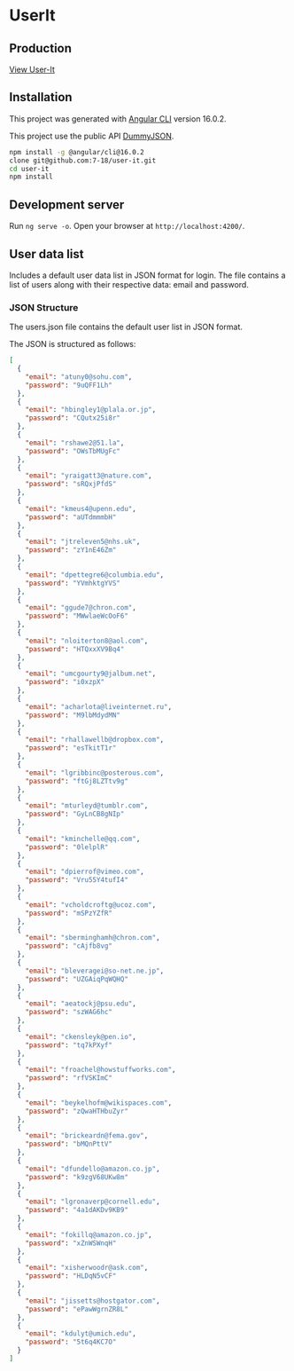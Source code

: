 # UserIt

## Production

[View User-It](https://user-it.vercel.app/)

## Installation

This project was generated with [Angular CLI](https://github.com/angular/angular-cli) version 16.0.2.

This project use the public API [DummyJSON](https://dummyjson.com/).

```bash
npm install -g @angular/cli@16.0.2
clone git@github.com:7-18/user-it.git
cd user-it
npm install
```

## Development server

Run `ng serve -o`. Open your browser at `http://localhost:4200/`.

## User data list

Includes a default user data list in JSON format for login. The file contains a list of users along with their respective data: email and password.

### JSON Structure
The users.json file contains the default user list in JSON format.

The JSON is structured as follows:

```json
[
  {
    "email": "atuny0@sohu.com",
    "password": "9uQFF1Lh"
  },
  {
    "email": "hbingley1@plala.or.jp",
    "password": "CQutx25i8r"
  },
  {
    "email": "rshawe2@51.la",
    "password": "OWsTbMUgFc"
  },
  {
    "email": "yraigatt3@nature.com",
    "password": "sRQxjPfdS"
  },
  {
    "email": "kmeus4@upenn.edu",
    "password": "aUTdmmmbH"
  },
  {
    "email": "jtreleven5@nhs.uk",
    "password": "zY1nE46Zm"
  },
  {
    "email": "dpettegre6@columbia.edu",
    "password": "YVmhktgYVS"
  },
  {
    "email": "ggude7@chron.com",
    "password": "MWwlaeWcOoF6"
  },
  {
    "email": "nloiterton8@aol.com",
    "password": "HTQxxXV9Bq4"
  },
  {
    "email": "umcgourty9@jalbum.net",
    "password": "i0xzpX"
  },
  {
    "email": "acharlota@liveinternet.ru",
    "password": "M9lbMdydMN"
  },
  {
    "email": "rhallawellb@dropbox.com",
    "password": "esTkitT1r"
  },
  {
    "email": "lgribbinc@posterous.com",
    "password": "ftGj8LZTtv9g"
  },
  {
    "email": "mturleyd@tumblr.com",
    "password": "GyLnCB8gNIp"
  },
  {
    "email": "kminchelle@qq.com",
    "password": "0lelplR"
  },
  {
    "email": "dpierrof@vimeo.com",
    "password": "Vru55Y4tufI4"
  },
  {
    "email": "vcholdcroftg@ucoz.com",
    "password": "mSPzYZfR"
  },
  {
    "email": "sberminghamh@chron.com",
    "password": "cAjfb8vg"
  },
  {
    "email": "bleveragei@so-net.ne.jp",
    "password": "UZGAiqPqWQHQ"
  },
  {
    "email": "aeatockj@psu.edu",
    "password": "szWAG6hc"
  },
  {
    "email": "ckensleyk@pen.io",
    "password": "tq7kPXyf"
  },
  {
    "email": "froachel@howstuffworks.com",
    "password": "rfVSKImC"
  },
  {
    "email": "beykelhofm@wikispaces.com",
    "password": "zQwaHTHbuZyr"
  },
  {
    "email": "brickeardn@fema.gov",
    "password": "bMQnPttV"
  },
  {
    "email": "dfundello@amazon.co.jp",
    "password": "k9zgV68UKw8m"
  },
  {
    "email": "lgronaverp@cornell.edu",
    "password": "4a1dAKDv9KB9"
  },
  {
    "email": "fokillq@amazon.co.jp",
    "password": "xZnWSWnqH"
  },
  {
    "email": "xisherwoodr@ask.com",
    "password": "HLDqN5vCF"
  },
  {
    "email": "jissetts@hostgator.com",
    "password": "ePawWgrnZR8L"
  },
  {
    "email": "kdulyt@umich.edu",
    "password": "5t6q4KC7O"
  }
]
```

